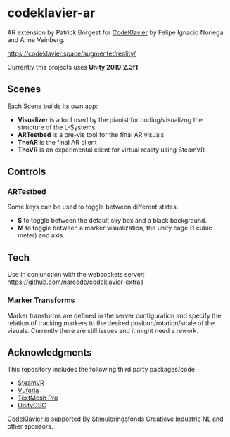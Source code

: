 # codeklavier-ar
AR extension by Patrick Borgeat for [CodeKlavier](https://codeklavier.space/) by Felipe Ignacio Noriega and Anne Veinberg.

https://codeklavier.space/augmentedreality/

Currently this projects uses **Unity 2019.2.3f1**.

## Scenes

Each Scene builds its own app:

- **Visualizer** is a tool used by the pianist for coding/visualizng the structure of the L-Systems
- **ARTestbed** is a pre-vis tool for the final AR visuals
- **TheAR** is the final AR client
- **TheVR** is an experimental client for virtual reality using SteamVR

## Controls

### ARTestbed

Some keys can be used to toggle between different states.

- **S** to toggle between the default sky box and a black background.
- **M** to toggle between a marker visualization, the unity cage (1 cubic meter) and axis

## Tech

Use in conjunction with the websockets server:
https://github.com/narcode/codeklavier-extras

### Marker Transforms

Marker transforms are defined in the server configuration and specify the relation of tracking markers to the desired position/rotation/scale of the visuals. Currently there are still issues and it might need a rework.

## Acknowledgments

This repository includes the following third party packages/code
- [SteamVR](https://assetstore.unity.com/packages/tools/integration/steamvr-plugin-32647)
- [Vuforia](https://docs.unity3d.com/Manual/vuforia-sdk-overview.html)
- [TextMesh Pro](https://assetstore.unity.com/packages/essentials/beta-projects/textmesh-pro-84126)
- [UnityOSC](https://github.com/jorgegarcia/UnityOSC)

[CodeKlavier](https://codeklavier.space/) is supported By Stimuleringsfonds Creatieve Industrie NL and other sponsors.